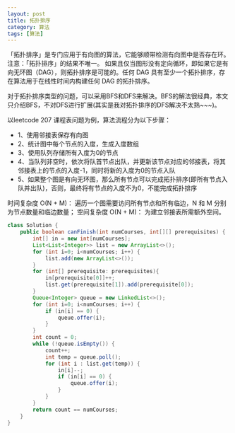 ```yaml
---
layout: post
title: 拓扑排序
category: 算法
tags: [算法]
---
```


「拓扑排序」是专门应用于有向图的算法，它能够顺带检测有向图中是否存在环。注意：「拓扑排序」的结果不唯一。
如果且仅当图形没有定向循环，即如果它是有向无环图（DAG），则拓扑排序是可能的。任何 DAG 具有至少一个拓扑排序，存在算法用于在线性时间内构建任何 DAG 的拓扑排序。

对于拓扑排序类型的问题，可以采用BFS和DFS来解决。BFS的解法很经典，本文只介绍BFS，不对DFS进行扩展(其实是我对拓扑排序的DFS解决不太熟~~~)。

以leetcode 207 课程表问题为例，算法流程分为以下步骤：
- 1、使用邻接表保存有向图
- 2、统计图中每个节点的入度，生成入度数组
- 3、使用队列存储所有入度为0的节点
- 4、当队列非空时，依次将队首节点出队，并更新该节点对应的邻接表，将其邻接表上的节点的入度-1，同时将新的入度为0的节点入队
- 5、如果整个图是有向无环图，那么所有节点可以完成拓扑排序(即所有节点入队并出队)，否则，最终将有节点的入度不为0，不能完成拓扑排序

时间复杂度 O(N + M)： 遍历一个图需要访问所有节点和所有临边，N 和 M 分别为节点数量和临边数量；
空间复杂度 O(N + M)： 为建立邻接表所需额外空间。

```java
class Solution {
    public boolean canFinish(int numCourses, int[][] prerequisites) {
        int[] in = new int[numCourses];
        List<List<Integer>> list = new ArrayList<>();
        for (int i=0; i<numCourses; i++) {
            list.add(new ArrayList<>());
        }
        for (int[] prerequisite: prerequisites){
            in[prerequisite[0]]++;
            list.get(prerequisite[1]).add(prerequisite[0]);
        }
        Queue<Integer> queue = new LinkedList<>();
        for (int i=0; i<numCourses; i++) {
            if (in[i] == 0) {
                queue.offer(i);
            }
        }
        int count = 0;
        while (!queue.isEmpty()) {
            count++;
            int temp = queue.poll();
            for (int i : list.get(temp)) {
                in[i]--;
                if (in[i] == 0) {
                    queue.offer(i);
                }
            }
        }
        return count == numCourses;
    }
}
```